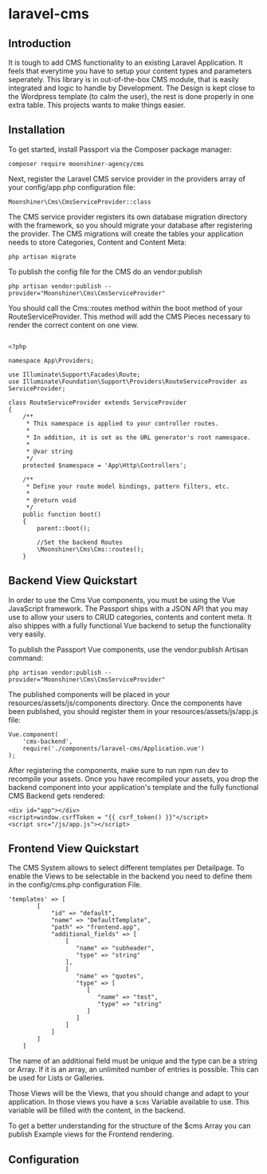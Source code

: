 # laravel-cms

## Introduction

It is tough to add CMS functionality to an existing Laravel Application. It feels that everytime you have to setup your content types and parameters seperately. This library is in out-of-the-box CMS module, that is easily integrated and logic to handle by Development. The Design is kept close to the Wordpress template (to calm the user), the rest is done properly in one extra table. This projects wants to make things easier.

## Installation

To get started, install Passport via the Composer package manager:

`composer require moonshiner-agency/cms`

Next, register the Laravel CMS service provider in the providers array of your config/app.php configuration file:

`Moonshiner\Cms\CmsServiceProvider::class`

The CMS service provider registers its own database migration directory with the framework, so you should migrate your database after registering the provider. The CMS migrations will create the tables your application needs to store Categories, Content and Content Meta:

`php artisan migrate`

To publish the config file for the CMS do an vendor:publish

`php artisan vendor:publish --provider="Moonshiner\Cms\CmsServiceProvider"`

You should call the Cms::routes method within the boot method of your RouteServiceProvider. This method will add the CMS Pieces necessary to render the correct content on one view.

```<?php

<?php

namespace App\Providers;

use Illuminate\Support\Facades\Route;
use Illuminate\Foundation\Support\Providers\RouteServiceProvider as ServiceProvider;

class RouteServiceProvider extends ServiceProvider
{
    /**
     * This namespace is applied to your controller routes.
     *
     * In addition, it is set as the URL generator's root namespace.
     *
     * @var string
     */
    protected $namespace = 'App\Http\Controllers';
    
    /**
     * Define your route model bindings, pattern filters, etc.
     *
     * @return void
     */
    public function boot()
    {
        parent::boot();

        //Set the backend Routes
        \Moonshiner\Cms\Cms::routes();
    }
```

## Backend View Quickstart

In order to use the Cms Vue components, you must be using the Vue JavaScript framework. The Passport ships with a JSON API that you may use to allow your users to CRUD categories, contents and content meta. It also shippes with a fully functional Vue backend to setup the functionality very easily.

To publish the Passport Vue components, use the vendor:publish Artisan command:

`php artisan vendor:publish --provider="Moonshiner\Cms\CmsServiceProvider"`

The published components will be placed in your resources/assets/js/components directory. Once the components have been published, you should register them in your  resources/assets/js/app.js file:

```
Vue.component(
    'cms-backend',
    require('./components/laravel-cms/Application.vue')
);
```

After registering the components, make sure to run npm run dev to recompile your assets. Once you have recompiled your assets, you drop the backend component into your application's template and the fully functional CMS Backend gets rendered:

```
<div id="app"></div>
<script>window.csrfToken = "{{ csrf_token() }}"</script>
<script src="/js/app.js"></script>
```

## Frontend View Quickstart

The CMS System allows to select different templates per Detailpage. To enable the Views to be selectable in the backend you need to define them in the config/cms.php configuration File.

```
'templates' => [
        [  
            "id" => "default",
            "name" => "DefaultTemplate",
            "path" => "frontend.app",
            "additional_fields" => [  
                [  
                   "name" => "subheader",
                   "type" => "string"
                ],
                [  
                   "name" => "quotes",
                   "type" => [  
                      [  
                         "name" => "test",
                         "type" => "string"
                      ]
                   ]
                ]
            ]
        ]
    ]
```

The name of an additional field must be unique and the type can be a string or Array. If it is an array, an unlimited number of entries is possible. This can be used for Lists or Galleries.

Those Views will be the Views, that you should change and adapt to your application. In those views you have a `$cms` Variable available to use. This variable will be filled with the content, in the backend.

To get a better understanding for the structure of the $cms Array you can publish Example views for the Frontend rendering. 

## Configuration




